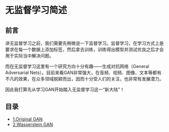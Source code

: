  

# 无监督学习简述

## 前言

讲无监督学习之前，我们需要先稍微说一下监督学习。监督学习，在学习方式上是要求在每一个数据上添加标签，然后拿去训练，训练得出模型并测试优良之后才会用于实际当中解决问题。

而在无监督学习这里有一个研究方向十分有趣——生成对抗网络（General Adversarial Nets）。目前来看GAN非常强大，在音频、视频、图像、文本等都有不凡的效果，在众多领域脱颖而出，因而十分受人们的关注，也非常有发展潜力。

因此我打算先从学习GAN开始踏入无监督学习这一“新大陆”！

## 目录

- [1.Original GAN]()
- [2.Wasserstein GAN]()

